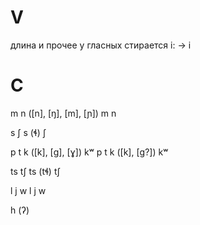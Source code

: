 # V

длина и прочее у гласных стирается
i: -> i

# C 

m	n ([n], [ŋ], [m], [ɲ])
m	n	

s		ʃ
s	(ɬ)	ʃ	

p	t		k ([k], [ɡ], [ɣ])		kʷ
p	t		k ([k], [ɡ?])			kʷ


ts				tʃ
ts	(tɬ)		tʃ		

l	j		w
l	j		w	


h
(ʔ)